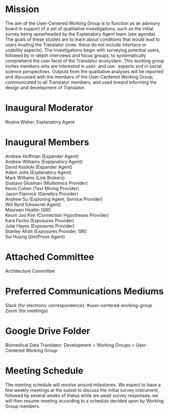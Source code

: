# Mission
The aim of the User-Centered Working Group is to function as an advisory board in support of a set of qualitative investigations, such as the initial survey being spearheaded by the Explanatory Agent team (see agenda). The goals of these studies are to learn about conditions that would lead to users trusting the Translator (note: these do not include interface or usability aspects). The investigations begin with surveying potential users, followed by in-depth interviews and focus groups, to systematically comprehend the user facet of the Translator ecosystem. This working group invites members who are interested in user- and use- aspects and in social science perspectives. Outputs from the qualitative analyses will be reported and discussed with the members of the User-Centered Working Group, communicated to all Translator members, and used toward informing the design and development of Translator. <br />

# Inaugural Moderator
Rosina Weber, Explanatory Agent <br />

# Inaugural Members <br />
Andrew Hoffman (Expander Agent) <br />
Andrew Williams (Explanatory Agent) <br />
David Koslicki (Expander Agent) <br />
Adam Johs (Explanatory Agent) <br />
Mark Williams (Link Brokers) <br />
Gustavo Glusman (Multiomics Provider) <br />
Kevin Cohen (Text Mining Provider) <br />
Jason Flannick (Genetics Provider) <br />
Andrew Su (Exploring Agent, Service Provider) <br />
Will Byrd (Unsecret Agent) <br />
Maureen Hoatlin (SRI) <br />
Keum Joo Kim (Connection Hypotheses Provider) <br />
Kara Fecho (Exposures Provider) <br />
Julie Hayes (Exposures Provider) <br />
Stanley Ahalt (Exposures Provider, SRI) <br />
Sui Huang ((im)Prove Agent) <br />

# Attached Committee
Architecture Committee <br />

# Preferred Communications Mediums <br />
Slack (for electronic correspondence): #user-centered-working-group <br />
Zoom (for meetings)<br />

# Google Drive Folder
Biomedical Data Translator: Development > Working Groups > User-Centered Working Group <br />

# Meeting Schedule
The meeting schedule will revolve around milestones. We expect to have a few weekly meetings at the outset to discuss the initial survey instrument, followed by several weeks of hiatus while we await survey responses; we will then resume meeting according to a schedule decided upon by Working Group members.
